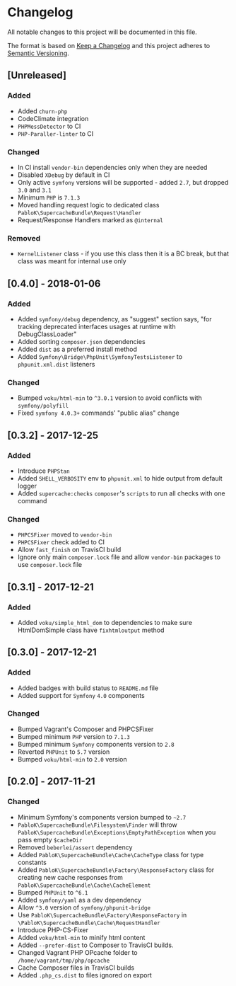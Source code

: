 # Changelog
All notable changes to this project will be documented in this file.

The format is based on [Keep a Changelog](http://keepachangelog.com/en/1.0.0/)
and this project adheres to [Semantic Versioning](http://semver.org/spec/v2.0.0.html).

## [Unreleased]
### Added
- Added `churn-php`
- CodeClimate integration
- `PHPMessDetector` to CI
- `PHP-Paraller-linter` to CI 

### Changed
- In CI install `vendor-bin` dependencies only when they are needed
- Disabled `XDebug` by default in CI
- Only active `symfony` versions will be supported - added `2.7`, but dropped `3.0` and `3.1`
- Minimum `PHP` is `7.1.3`
- Moved handling request logic to dedicated class `PabloK\SupercacheBundle\Request\Handler`
- Request/Response Handlers marked as `@internal`

### Removed
- `KernelListener` class - if you use this class then it is a BC break, but that class was meant for internal use only

## [0.4.0] - 2018-01-06
### Added
- Added `symfony/debug` dependency, as "suggest" section says, "for tracking deprecated interfaces usages at runtime with DebugClassLoader"
- Added sorting `composer.json` dependencies
- Added `dist` as a preferred install method 
- Added `Symfony\Bridge\PhpUnit\SymfonyTestsListener` to `phpunit.xml.dist` listeners

### Changed
- Bumped `voku/html-min` to `^3.0.1` version to avoid conflicts with `symfony/polyfill`
- Fixed `symfony 4.0.3+` commands' "public alias" change   

## [0.3.2] - 2017-12-25
### Added
- Introduce `PHPStan`
- Added `SHELL_VERBOSITY` env to `phpunit.xml` to hide output from default logger
- Added `supercache:checks` `composer`'s `scripts` to run all checks with one command 

### Changed
- `PHPCSFixer` moved to `vendor-bin`
- `PHPCSFixer` check added to CI
- Allow `fast_finish` on TravisCI build
- Ignore only main `composer.lock` file and allow `vendor-bin` packages to use `composer.lock` file

## [0.3.1] - 2017-12-21
### Added
- Added `voku/simple_html_dom` to dependencies to make sure HtmlDomSimple class have `fixhtmloutput` method

## [0.3.0] - 2017-12-21
### Added
- Added badges with build status to `README.md` file
- Added support for `Symfony` `4.0` components

### Changed
- Bumped Vagrant's Composer and PHPCSFixer
- Bumped minimum `PHP` version to `7.1.3`
- Bumped minimum `Symfony` components version to `2.8`
- Reverted `PHPUnit` to `5.7` version
- Bumped `voku/html-min` to `2.0` version

## [0.2.0] - 2017-11-21
### Changed
- Minimum Symfony's components version bumped to `~2.7`
- `PabloK\SupercacheBundle\Filesystem\Finder` will
throw `PabloK\SupercacheBundle\Exceptions\EmptyPathException`
when you pass empty `$cacheDir`
- Removed `beberlei/assert` dependency
- Added `PabloK\SupercacheBundle\Cache\CacheType` class for type constants
- Added `PabloK\SupercacheBundle\Factory\ResponseFactory` class for creating new cache responses
from `PabloK\SupercacheBundle\Cache\CacheElement`
- Bumped `PHPUnit` to `^6.1` 
- Added `symfony/yaml` as a dev dependency
- Allow `^3.0` version of `symfony/phpunit-bridge`
- Use `PabloK\SupercacheBundle\Factory\ResponseFactory` in `\PabloK\SupercacheBundle\Cache\RequestHandler`
- Introduce PHP-CS-Fixer
- Added `voku/html-min` to minify html content
- Added `--prefer-dist` to Composer to TravisCI builds.
- Changed Vagrant PHP OPcache folder to `/home/vagrant/tmp/php/opcache`
- Cache Composer files in TravisCI builds
- Added `.php_cs.dist` to files ignored on export
